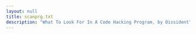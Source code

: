 ```yaml
---
layout: null
title: scanprg.txt
description: "What To Look For In A Code Hacking Program, by Dissident"
---
```

